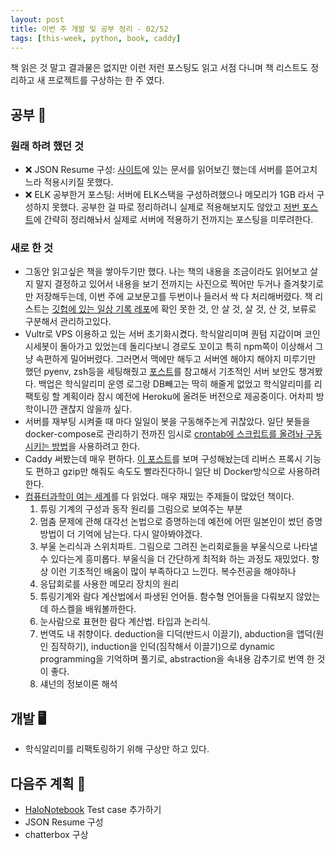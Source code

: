 ```yaml
---
layout: post
title: 이번 주 개발 및 공부 정리 - 02/52
tags: [this-week, python, book, caddy]
---
```


책 읽은 것 말고 결과물은 없지만 이런 저런 포스팅도 읽고 서점 다니며 책 리스트도 정리하고 새 프로젝트를 구상하는 한 주 였다.

## 공부 📖
### 원래 하려 했던 것
- ❌ JSON Resume 구성: [사이트](https://jsonresume.org/)에 있는 문서를 읽어보긴 했는데 서버를 뜯어고치느라 적용시키질 못했다. 
- ❌ ELK 공부한거 포스팅: 서버에 ELK스택을 구성하려했으나 메모리가 1GB 라서 구성하지 못했다. 공부한 걸 따로 정리하려니 실제로 적용해보지도 않았고 [저번 포스트](https://winterj.me/this-week-01/)에 간략히 정리해놔서 실제로 서버에 적용하기 전까지는 포스팅을 미루려한다.

### 새로 한 것
- 그동안 읽고싶은 책을 쌓아두기만 했다. 나는 책의 내용을 조금이라도 읽어보고 살지 말지 결정하고 있어서 내용을 보기 전까지는 사진으로 찍어만 두거나 즐겨찾기로만 저장해두는데, 이번 주에 교보문고를 두번이나 들러서 싹 다 처리해버렸다. 책 리스트는 [깃헙에 있는 일상 기록 레포](https://github.com/JungWinter/Frozen/blob/master/08%20%EC%B1%85/2018-01-Book.md)에 확인 못한 것, 안 살 것, 살 것, 산 것, 보류로 구분해서 관리하고있다.
- Vultr로 VPS 이용하고 있는 서버 초기화시켰다. 학식알리미며 퀀텀 지갑이며 코인 시세봇이 돌아가고 있었는데 돌리다보니 경로도 꼬이고 특히 npm쪽이 이상해서 그냥 속편하게 밀어버렸다. 그러면서 맥에만 해두고 서버엔 해야지 해야지 미루기만 했던 pyenv, zsh등을 세팅해줬고 [포스트](https://www.thefanclub.co.za/how-to/how-secure-ubuntu-1604-lts-server-part-1-basics)를 참고해서 기초적인 서버 보안도 챙겨봤다. 백업은 학식알리미 운영 로그랑 DB빼고는 딱히 해줄게 없었고 학식알리미를 리팩토링 할 계획이라 잠시 예전에 Heroku에 올려둔 버전으로 제공중이다. 어차피 방학이니깐 괜찮지 않을까 싶다.
- 서버를 재부팅 시켜줄 때 마다 일일이 봇을 구동해주는게 귀찮았다. 일단 봇들을 docker-compose로 관리하기 전까진 임시로 [crontab에 스크립트를 올려놔 구동시키는 방법](https://blog.lael.be/post/3932)을 사용하려고 한다.
- Caddy 써봤는데 매우 편하다. [이 포스트](https://www.digitalocean.com/community/tutorials/how-to-host-a-website-with-caddy-on-ubuntu-16-04)를 보며 구성해놨는데 리버스 프록시 기능도 편하고 gzip만 해줘도 속도도 빨라진다하니 일단 비 Docker방식으로 사용하려한다.
- [컴퓨터과학이 여는 세계](http://www.aladin.co.kr/shop/wproduct.aspx?ItemId=59715228)를 다 읽었다. 매우 재밌는 주제들이 많았던 책이다. 
	1. 튜링 기계의 구성과 동작 원리를 그림으로 보여주는 부분
	2. 멈춤 문제에 관해 대각선 논법으로 증명하는데 예전에 어떤 일본인이 썼던 증명 방법이 더 기억에 남는다. 다시 알아봐야겠다.
	3. 부울 논리식과 스위치파트. 그림으로 그려진 논리회로들을 부울식으로 나타낼 수 있다는게 흥미롭다. 부울식을 더 간단하게 최적화 하는 과정도 재밌었다. 항상 이런 기초적인 배움이 많이 부족하다고 느낀다. 복수전공을 해야하나
	4. 응답회로를 사용한 메모리 장치의 원리
	5. 튜링기계와 람다 계산법에서 파생된 언어들. 함수형 언어들을 다뤄보지 않았는데 하스켈을 배워볼까한다.
	6. 눈사람으로 표현한 람다 계산법. 타입과 논리식. 
	7. 번역도 내 취향이다. deduction을 디덕(반드시 이끌기), abduction을 앱덕(원인 짐작하기), induction을 인덕(짐작해서 이끌기)으로 dynamic programming을 기억하며 풀기로, abstraction을 속내용 감추기로 번역 한 것이 좋다.
	8. 섀넌의 정보이론 해석

## 개발 🖥
- 학식알리미를 리팩토링하기 위해 구상만 하고 있다.

## 다음주 계획 📅
- [HaloNotebook](https://github.com/ManrajGrover/halo/pull/40) Test case 추가하기
- JSON Resume 구성
- chatterbox 구상
